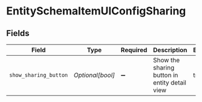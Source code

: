 # EntitySchemaItemUIConfigSharing


## Fields

| Field                                         | Type                                          | Required                                      | Description                                   | Example                                       |
| --------------------------------------------- | --------------------------------------------- | --------------------------------------------- | --------------------------------------------- | --------------------------------------------- |
| `show_sharing_button`                         | *Optional[bool]*                              | :heavy_minus_sign:                            | Show the sharing button in entity detail view | true                                          |